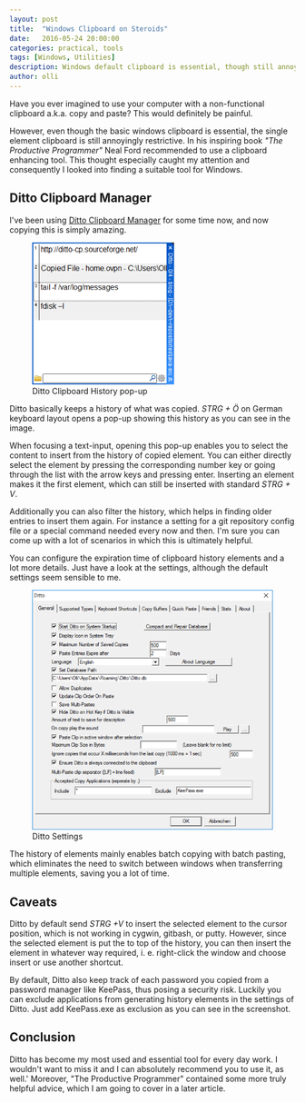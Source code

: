 ```yaml
---
layout: post
title:  "Windows Clipboard on Steroids"
date:   2016-05-24 20:00:00
categories: practical, tools
tags: [Windows, Utilities]
description: Windows default clipboard is essential, though still annoyingly restrictive. Ditto ultimately improves the clipboards utility character.
author: olli
---
```


Have you ever imagined to use your computer with a non-functional clipboard a.k.a. copy and paste? This would definitely be painful.

However, even though the basic windows clipboard is essential, the single element clipboard is still annoyingly restrictive. In his inspiring book _"The Productive Programmer"_ Neal Ford recommended to use a clipboard enhancing tool. This thought especially caught my attention and consequently I looked into finding a suitable tool for Windows.

## Ditto Clipboard Manager
I've been using [Ditto Clipboard Manager](http://ditto-cp.sourceforge.net/) for some time now, and now copying this is simply amazing.

<figure class="right">
    <img src="/img/ditto/ditto-history.png" style="width: 250px;" title="Ditto Clipboard History pop-up" alt="Ditto Clipboard History pop-up">
    <figcaption>Ditto Clipboard History pop-up</figcaption>
</figure>


Ditto basically keeps a history of what was copied. *STRG + Ö* on German keyboard layout opens a pop-up showing this history as you can see in the image.

When focusing a text-input, opening this pop-up enables you to select the content to insert from the history of copied element. You can either directly select the element by pressing the corresponding number key or going through the list with the arrow keys and pressing enter. Inserting an element makes it the first element, which can still be inserted with standard *STRG + V*.

Additionally you can also filter the history, which helps in finding older entries to insert them again. For instance a setting for a git repository config file or a special command needed every now and then. I'm sure you can come up with a lot of scenarios in which this is ultimately helpful.

You can configure the expiration time of clipboard history elements and a lot more details. Just have a look at the settings, although the default settings seem sensible to me.

<figure class="right">
    <img src="/img/ditto/ditto-config.png" style="width: 450px;" title="Ditto Settings" alt="Ditto Settings">
    <figcaption>Ditto Settings</figcaption>
</figure>

The history of elements mainly enables batch copying with batch pasting, which eliminates the need to switch between windows when transferring multiple elements, saving you a lot of time.

## Caveats

Ditto by default send *STRG +V* to insert the selected element to the cursor position, which is not working in cygwin, gitbash, or putty. However, since the selected element is put the to top of the history, you can then insert the element in whatever way required, i. e. right-click the window and choose insert or use another shortcut.

By default, Ditto also keep track of each password you copied from a password manager like KeePass, thus posing a security risk. Luckily you can exclude applications from generating history elements in the settings of Ditto. Just add KeePass.exe as exclusion as you can see in the screenshot.

## Conclusion

Ditto has become my most used and essential tool for every day work. I wouldn't want to miss it and I can absolutely recommend you to use it, as well.' Moreover, "The Productive Programmer" contained some more truly helpful advice, which I am going to cover in a later article.


